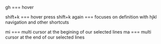 
gh === hover

shift+k === hover
press shift+k again === focuses on definition with hjkl navigation and other shortcuts

mi === multi cursor at the begining of our selected lines
ma === multi cursor at the end of our selected lines